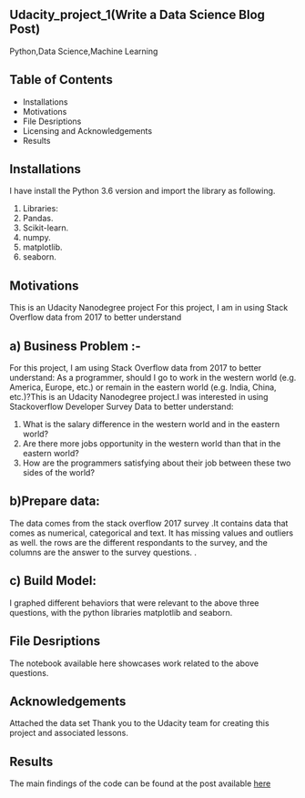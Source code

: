## Udacity_project_1(Write a Data Science Blog Post)
Python,Data Science,Machine Learning
## Table of Contents
* Installations
* Motivations
* File Desriptions
* Licensing and Acknowledgements
* Results

## Installations
I have install the Python 3.6 version and import the library as following.
1.	Libraries:
2.	Pandas.
3.	Scikit-learn.
4.	numpy.
5.	matplotlib.
6.	seaborn.


## Motivations
This is an Udacity Nanodegree project For this project, I am in using Stack Overflow data from 2017 to better understand
## a) Business Problem :- 
For this project, I am using Stack Overflow data from 2017 to better understand:
As a programmer, should I go to work in the western world (e.g. America, Europe, etc.) or remain in the eastern world (e.g. India, China, etc.)?This is an Udacity Nanodegree project.I was interested in using Stackoverflow Developer Survey Data to better understand:
1.	What is the salary difference in the western world and in the eastern world?
2.	Are there more jobs opportunity in the western world than that in the eastern world?
3.	How are the programmers satisfying about their job between these two sides of the world?

## b)Prepare data:
The data comes from the stack overflow 2017 survey .It contains data that comes as numerical, categorical and text. It has missing values and outliers as well. the rows are the different respondants to the survey, and the columns are the answer to the survey questions. .

## c) Build Model:
I graphed different behaviors that were relevant to the above three questions, with the python libraries matplotlib and seaborn.


## File Desriptions
The notebook available here showcases work related to the above questions.
## Acknowledgements
Attached the data set
Thank you to the Udacity team for creating this project and associated lessons.

## Results

The main findings of the code can be found at the post available [here](https://medium.com/@mozakkir2727/three-reasons-why-you-should-pursue-your-programmer-career-in-the-western-world-94ce0341a377)
